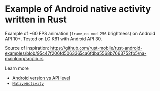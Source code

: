 # Example of Android native activity written in Rust

Example of ~60 FPS animation (`frame_no mod 256` brightness) on Android API 10+. Tested on LG K61 with Android API 30.

Source of inspiration: <https://github.com/rust-mobile/rust-android-examples/blob/95c47f206fd5063365ca6fdba5568b7663752fb5/na-mainloop/src/lib.rs>

Learn more

* [Android version vs API level](https://developer.android.com/studio/releases/platforms)
* [`NativeActivity`](https://developer.android.com/reference/android/app/NativeActivity)
